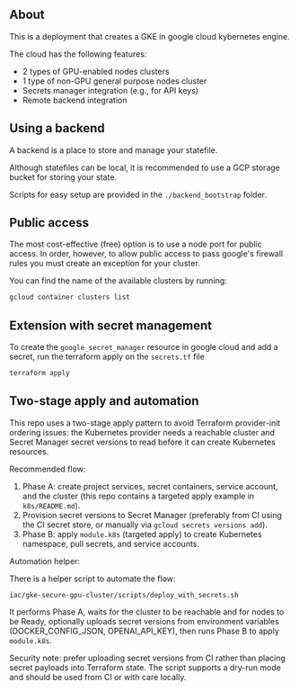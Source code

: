 ## About

This is a deployment that creates a GKE in google cloud kybernetes engine. 

The cloud has the following features:
* 2 types of GPU-enabled nodes clusters
* 1 type of non-GPU general purpose nodes cluster
* Secrets manager integration (e.g., for API keys)
* Remote backend integration


## Using a backend

A backend is a place to store and manage your statefile. 

Although statefiles can be local, it is recommended to use a GCP storage bucket for storing your state. 

Scripts for easy setup are provided in the `./backend_bootstrap` folder. 

## Public access
The most cost-effective (free) option is to use a node port for public access.
In order, however, to allow public access to pass google's firewall rules you must create an exception for your cluster. 

You can find the name of the available clusters by running:

```bash
gcloud container clusters list
```

## Extension with secret management

To create the `google_secret_manager` resource in google cloud and add a secret, run  the terraform apply on the `secrets.tf` file
```bash
terraform apply 
```

## Two-stage apply and automation

This repo uses a two-stage apply pattern to avoid Terraform provider-init ordering issues: the Kubernetes provider needs a reachable cluster and Secret Manager secret versions to read before it can create Kubernetes resources.

Recommended flow:

1. Phase A: create project services, secret containers, service account, and the cluster (this repo contains a targeted apply example in `k8s/README.md`).
2. Provision secret versions to Secret Manager (preferably from CI using the CI secret store, or manually via `gcloud secrets versions add`).
3. Phase B: apply `module.k8s` (targeted apply) to create Kubernetes namespace, pull secrets, and service accounts.

Automation helper:

There is a helper script to automate the flow:

	iac/gke-secure-gpu-cluster/scripts/deploy_with_secrets.sh

It performs Phase A, waits for the cluster to be reachable and for nodes to be Ready, optionally uploads secret versions from environment variables (DOCKER_CONFIG_JSON, OPENAI_API_KEY), then runs Phase B to apply `module.k8s`.

Security note: prefer uploading secret versions from CI rather than placing secret payloads into Terraform state. The script supports a dry-run mode and should be used from CI or with care locally.


